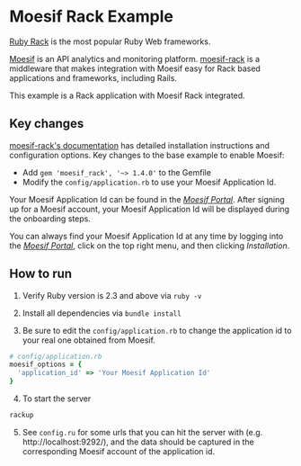 # Moesif Rack Example

[Ruby Rack](http://rack.github.io/) is the most popular Ruby Web frameworks.

[Moesif](https://www.moesif.com) is an API analytics and monitoring platform.
[moesif-rack](https://github.com/Moesif/moesif-rack)
is a middleware that makes integration with Moesif easy for Rack based
applications and frameworks, including Rails.

This example is a Rack application with Moesif Rack integrated.

## Key changes

[moesif-rack's documentation](https://www.moesif.com/docs/server-integration/rack/) has detailed installation instructions and configuration options. Key changes to the base example to enable Moesif:

- Add `gem 'moesif_rack', '~> 1.4.0'` to the Gemfile
- Modify the `config/application.rb` to use your Moesif Application Id.

Your Moesif Application Id can be found in the [_Moesif Portal_](https://www.moesif.com/).
After signing up for a Moesif account, your Moesif Application Id will be displayed during the onboarding steps. 

You can always find your Moesif Application Id at any time by logging 
into the [_Moesif Portal_](https://www.moesif.com/), click on the top right menu,
and then clicking _Installation_.

## How to run

1. Verify Ruby version is 2.3 and above via `ruby -v`

2. Install all dependencies via `bundle install`

3. Be sure to edit the `config/application.rb` to change the application id to your real one obtained from Moesif.

```ruby
# config/application.rb
moesif_options = {
  'application_id' => 'Your Moesif Application Id'
}
```

4. To start the server

```bash
rackup
```

5. See `config.ru` for some urls that you can hit the server with (e.g. http://localhost:9292/), and the data should be captured in the corresponding Moesif account of the application id.
